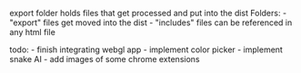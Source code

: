 export folder holds files that get processed and put into the dist
Folders:
	- "export" files get moved into the dist
	- "includes" files can be referenced in any html file

todo:
	- finish integrating webgl app
	- implement color picker
	- implement snake AI
	- add images of some chrome extensions 